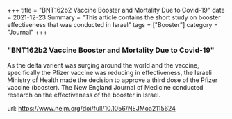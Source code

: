 +++ 
title = "BNT162b2 Vaccine Booster and Mortality Due to Covid-19"
date = 2021-12-23 
Summary = "This article contains the short study on booster effectiveness that was conducted in Israel" 
tags = ["Booster"] 
category = "Journal" 
+++ 


### "BNT162b2 Vaccine Booster and Mortality Due to Covid-19"

As the delta varient was surging around the world and the vaccine, specifically the Pfizer vaccine was reducing in effectiveness, the Israeli Ministry of Health made the decision to approve a third dose of the Pfizer vaccine (booster). The New England Journal of Medicine conducted research on the effectiveness of the booster in Israel.  

url: https://www.nejm.org/doi/full/10.1056/NEJMoa2115624
